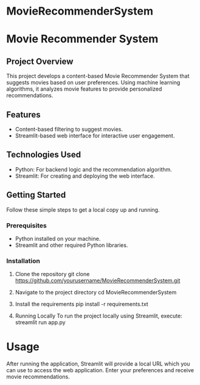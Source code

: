 # MovieRecommenderSystem
# Movie Recommender System

## Project Overview
This project develops a content-based Movie Recommender System that suggests movies based on user preferences. Using machine learning algorithms, it analyzes movie features to provide personalized recommendations.

## Features
- Content-based filtering to suggest movies.
- Streamlit-based web interface for interactive user engagement.

## Technologies Used
- Python: For backend logic and the recommendation algorithm.
- Streamlit: For creating and deploying the web interface.

## Getting Started
Follow these simple steps to get a local copy up and running.

### Prerequisites
- Python installed on your machine.
- Streamlit and other required Python libraries.

### Installation
1. Clone the repository
   git clone https://github.com/yourusername/MovieRecommenderSystem.git
   
3. Navigate to the project directory
cd MovieRecommenderSystem

4. Install the requirements
pip install -r requirements.txt

5. Running Locally
To run the project locally using Streamlit, execute:
streamlit run app.py

# Usage
After running the application, Streamlit will provide a local URL which you can use to access the web application. Enter your preferences and receive movie recommendations.
